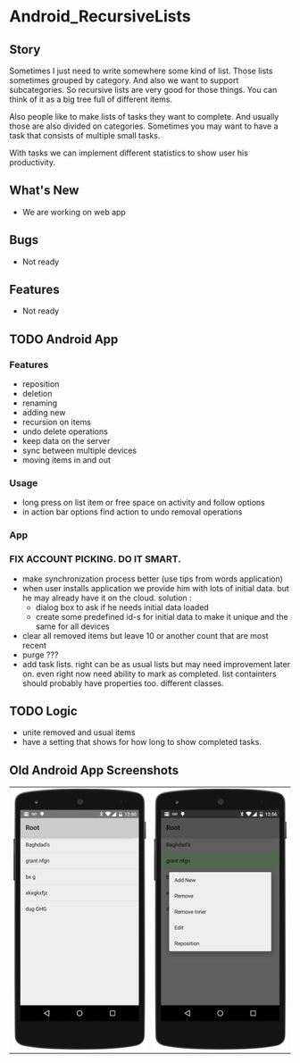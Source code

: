 # Android_RecursiveLists

## Story
Sometimes I just need to write somewhere some kind of list.
Those lists sometimes grouped by category. And also we want to support subcategories. 
So recursive lists are very good for those things. You can think of it as a big tree full of different items.

Also people like to make lists of tasks they want to complete. And usually those are also divided on categories.
Sometimes you may want to have a task that consists of multiple small tasks.

With tasks we can implement different statistics to show user his productivity. 

## What's New
* We are working on web app

## Bugs
* Not ready

## Features
* Not ready

## TODO Android App

### Features
* reposition
* deletion
* renaming
* adding new
* recursion on items
* undo delete operations
* keep data on the server
* sync between multiple devices
* moving items in and out

### Usage
* long press on list item or free space on activity and follow options
* in action bar options find action to undo removal operations

### App
### FIX ACCOUNT PICKING. DO IT SMART.
* make synchronization process better (use tips from words application)
* when user installs application we provide him with lots of initial data.
but he may already have it on the cloud. solution :
    * dialog box to ask if he needs initial data loaded
    * create some predefined id-s for initial data to make it unique and the same for all devices
* clear all removed items but leave 10 or another count that are most recent
* purge ???
* add task lists. right can be as usual lists but may need improvement later on.
even right now need ability to mark as completed. list containters should probably have properties too.
different classes.

## TODO Logic
* unite removed and usual items
* have a setting that shows for how long to show completed tasks.



## Old Android App Screenshots

<table>
  <tr>
    <td>
      <img src="https://raw.githubusercontent.com/antoshkaplus/Android_RecursiveLists/master/screenshots/root_list.png" />
    </td>
    <td>
      <img src="https://raw.githubusercontent.com/antoshkaplus/Android_RecursiveLists/master/screenshots/context_menu.png" />
    </td>
  </tr>
</table>
